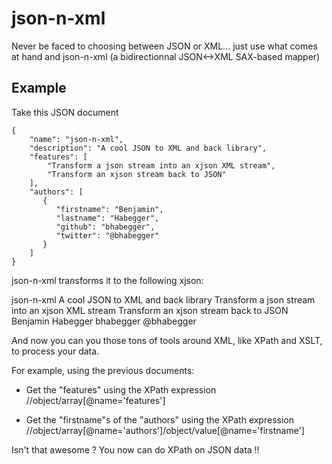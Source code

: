 json-n-xml
==========

Never be faced to choosing between JSON or XML... just use what comes at hand and json-n-xml (a bidirectionnal JSON&lt;-&gt;XML SAX-based mapper)

Example
-------

Take this JSON document

    {
        "name": "json-n-xml",
        "description": "A cool JSON to XML and back library",
        "features": [
            "Transform a json stream into an xjson XML stream",
            "Transform an xjson stream back to JSON"
        ],
        "authors": [
           {
              "firstname": "Benjamin",
              "lastname": "Habegger",
              "github": "bhabegger",
              "twitter": "@bhabegger"
           }
        ]
    }

json-n-xml transforms it to the following xjson:

   <?xml version="1.0" encoding="UTF-8" standalone="no"?>
   <object xmlns="http://www.objectml.org/ns/data/xjson">
     <value name="name">json-n-xml</value>
     <value name="description">A cool JSON to XML and back library</value>
     <array name="features">
        <value>Transform a json stream into an xjson XML stream</value>
        <value>Transform an xjson stream back to JSON</value>
     </array>
     <array name="authors">
        <object>
           <value name="firstname">Benjamin</value>
           <value name="lastname">Habegger</value>
           <value name="github">bhabegger</value>
           <value name="twitter">@bhabegger</value>
        </object>
     </array>
   </object>


And now you can you those tons of tools around XML, like XPath and XSLT, to process your data.

For example, using the previous documents:

* Get the "features" using the XPath expression
   //object/array[@name='features']

* Get the "firstname"s of the "authors" using the XPath expression
   //object/array[@name='authors']/object/value[@name='firstname']

Isn't that awesome ? You now can do XPath on JSON data !!
 


